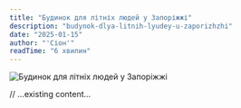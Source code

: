 ```yaml
---
title: "Будинок для літніх людей у Запоріжжі"
description: "budynok-dlya-litnih-lyudey-u-zaporizhzhi"
date: "2025-01-15"
author: "'Сіон'"
readTime: "6 хвилин"
---
```


![Будинок для літніх людей у Запоріжжі](/images/blog-zaporizhzhia.jpeg)

// ...existing content...

